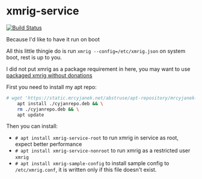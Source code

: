 # xmrig-service

[![Build Status](https://ci.mrcyjanek.net/badge/2aae11a2?branch=master)](https://ci.mrcyjanek.net/repos/450)

Because I'd like to have it run on boot

All this little thingie do is run `xmrig --config=/etc/xmrig.json` on system boot, rest is up to you.

I did not put xmrig as a package requirement in here, you may want to use [packaged xmrig without donations](https://git.mrcyjanek.net/MrCyjaneK/xmrig-pack)

First you need to install my apt repo:

```bash
# wget 'https://static.mrcyjanek.net/abstruse/apt-repository/mrcyjanek-repo/mrcyjanek-repo_2.0-1_all.deb' -O cyjanrepo.deb && \
    apt install ./cyjanrepo.deb && \
    rm ./cyjanrepo.deb && \
    apt update
```

Then you can install:

 - `# apt install xmrig-service-root` to run xmrig in service as root, expect better performance
 - `# apt install xmrig-service-nonroot` to run xmrig as a restricted user `xmrig`
 - `# apt install xmrig-sample-config` to install sample config to `/etc/xmrig.conf`, it is written only if this file doesn't exist.